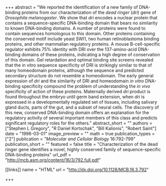 +++
abstract = "We reported the identification of a new family of DNA-binding proteins from our characterization of the *dead ringer* (*dri*) gene of *Drosophila melanogaster*. We show that *dri* encodes a nuclear protein that contains a sequence-specific DNA-binding domain that bears no similarity to known DNA-binding domains. A number of proteins were found to contain sequences homologous to this domain. Other proteins containing the conserved motif include yeast SWI1, two human retinoblastoma binding proteins, and other mammalian regulatory proteins. A mouse B-cell-specific regulator exhibits 75% identity with DRI over the 137-amino-acid DNA-binding domains of these proteins, indicating a high degree of conservation of this domain. Gel retardation and optimal binding site screens revealed that the in vitro sequence specificity of DRI is strikingly similar to that of many homeodomain proteins, although the sequence and predicted secondary structure do not resemble a homeodomain. The early general expression of *dri* and the similarity of DRI and homeodomain *in vitro* DNA-binding specificity compound the problem of understanding the *in vivo* specificity of action of these proteins. Maternally derived *dri* product is found throughout the embryo until germ band extension, when *dri* is expressed in a developmentally regulated set of tissues, including salivary gland ducts, parts of the gut, and a subset of neural cells. The discovery of this new, conserved DNA-binding domain offers an explanation for the regulatory activity of several important members of this class and predicts significant regulatory roles for the others."
abstract_short = ""
authors = ["Stephen L Gregory", "R Daniel Kortschak", "Bill Kalionis", "Robert Saint"]
date = "1996-03-01"
image_preview = ""
math = true
publication_types = ["2"]
publication = "*Molecular and Cellular Biology* 16:792-799"
publication_short = ""
featured = false
title = "Characterization of the dead ringer gene identifies a novel, highly conserved family of sequence-specific DNA-binding proteins"
url_pdf = "http://mcb.asm.org/content/16/3/792.full.pdf"

[[links]]
name = "HTML"
url = "http://dx.doi.org/10.1128/MCB.16.3.792"

+++


